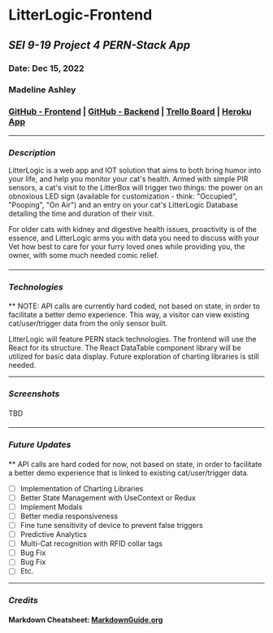 # LitterLogic-Frontend
## *SEI 9-19 Project 4 PERN-Stack App*

### Date: Dec 15, 2022

### Madeline Ashley


### [GitHub - Frontend](https://github.com/mashbash2150/LitterLogic-Frontend) | [GitHub - Backend](https://github.com/mashbash2150/LitterLogic-Backend) | [Trello Board](https://trello.com/b/AT77aoo4/litterlogic)  | [Heroku App](https://litterlogic.herokuapp.com/)

---




### **_Description_**

LitterLogic is a web app and IOT solution that aims to both bring humor into your life, and help you monitor your cat's health.  Armed with simple PIR sensors, a cat's visit to the LitterBox will trigger two things: the power on an obnoxious LED sign (available for customization - think: "Occupied", "Pooping", "On Air") and an entry on your cat's LitterLogic Database detailing the time and duration of their visit.    

For older cats with kidney and digestive health issues, proactivity is of the essence, and LitterLogic arms you with data you need to discuss with your Vet how best to care for your furry loved ones while providing you, the owner, with some much needed comic relief. 


#### 

---

### **_Technologies_**

#### 

** NOTE: API calls are currently hard coded, not based on state, in order to facilitate a better demo experience. This way, a visitor can view existing cat/user/trigger data from the only sensor built. 

LitterLogic will feature PERN stack technologies.  The frontend will use the React for its structure.   The React DataTable component library will be utilized for basic data display.  Future exploration of charting libraries is still needed.  


---

### **_Screenshots_**

#### 

####

TBD

#### 



---

### **_Future Updates_**

####

** API calls are hard coded for now, not based on state, in order to facilitate a better demo experience that is linked to existing cat/user/trigger data.

- [ ] Implementation of Charting Libraries
- [ ] Better State Management with UseContext or Redux
- [ ] Implement Modals
- [ ] Better media responsiveness
- [ ] Fine tune sensitivity of device to prevent false triggers
- [ ] Predictive Analytics
- [ ] Multi-Cat recognition with RFID collar tags
- [ ] Bug Fix
- [ ] Bug Fix
- [ ] Etc.

---

### **_Credits_**

#### 

#### Markdown Cheatsheet: [MarkdownGuide.org](https://www.markdownguide.org/cheat-sheet/)
